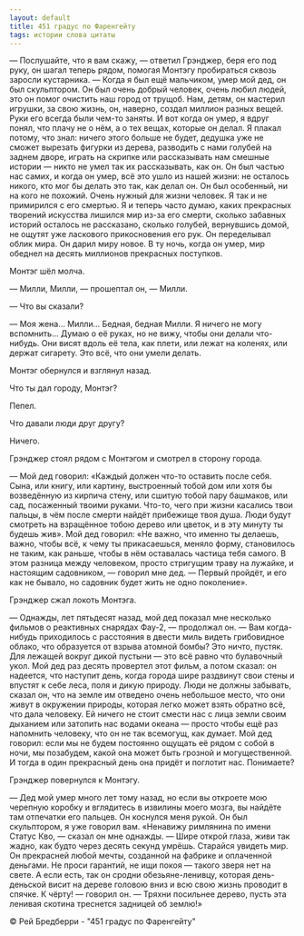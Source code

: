 ```yaml
---
layout: default
title: 451 градус по Фаренгейту
tags: истории слова цитаты
---
```

— Послушайте, что я вам скажу, — ответил Грэнджер, беря его под руку, он шагал теперь рядом, помогая Монтэгу пробираться сквозь заросли кустарника. — Когда я был ещё мальчиком, умер мой дед, он был скульптором. Он был очень добрый человек, очень любил людей, это он помог очистить наш город от трущоб. Нам, детям, он мастерил игрушки, за свою жизнь, он, наверно, создал миллион разных вещей. Руки его всегда были чем-то заняты. И вот когда он умер, я вдруг понял, что плачу не о нём, а о тех вещах, которые он делал. Я плакал потому, что знал: ничего этого больше не будет, дедушка уже не сможет вырезать фигурки из дерева, разводить с нами голубей на заднем дворе, играть на скрипке или рассказывать нам смешные истории — никто не умел так их рассказывать, как он. Он был частью нас самих, и когда он умер, всё это ушло из нашей жизни: не осталось никого, кто мог бы делать это так, как делал он. Он был особенный, ни на кого не похожий. Очень нужный для жизни человек. Я так и не примирился с его смертью. Я и теперь часто думаю, каких прекрасных творений искусства лишился мир из-за его смерти, сколько забавных историй осталось не рассказано, сколько голубей, вернувшись домой, не ощутят уже ласкового прикосновения его рук. Он переделывал облик мира. Он дарил миру новое. В ту ночь, когда он умер, мир обеднел на десять миллионов прекрасных поступков.

Монтэг шёл молча.

— Милли, Милли, — прошептал он, — Милли.

— Что вы сказали?

— Моя жена… Милли… Бедная, бедная Милли. Я ничего не могу вспомнить… Думаю о её руках, но не вижу, чтобы они делали что-нибудь. Они висят вдоль её тела, как плети, или лежат на коленях, или держат сигарету. Это всё, что они умели делать.

Монтэг обернулся и взглянул назад.

Что ты дал городу, Монтэг?

Пепел.

Что давали люди друг другу?

Ничего.

Грэнджер стоял рядом с Монтэгом и смотрел в сторону города.

— Мой дед говорил: «Каждый должен что-то оставить после себя. Сына, или книгу, или картину, выстроенный тобой дом или хотя бы возведённую из кирпича стену, или сшитую тобой пару башмаков, или сад, посаженный твоими руками. Что-то, чего при жизни касались твои пальцы, в чём после смерти найдёт прибежище твоя душа. Люди будут смотреть на взращённое тобою дерево или цветок, и в эту минуту ты будешь жив». Мой дед говорил: «Не важно, что именно ты делаешь, важно, чтобы всё, к чему ты прикасаешься, меняло форму, становилось не таким, как раньше, чтобы в нём оставалась частица тебя самого. В этом разница между человеком, просто стригущим траву на лужайке, и настоящим садовником, — говорил мне дед. — Первый пройдёт, и его как не бывало, но садовник будет жить не одно поколение».

Грэнджер сжал локоть Монтэга.

— Однажды, лет пятьдесят назад, мой дед показал мне несколько фильмов о реактивных снарядах Фау-2, — продолжал он. — Вам когда-нибудь приходилось с расстояния в двести миль видеть грибовидное облако, что образуется от взрыва атомной бомбы? Это ничто, пустяк. Для лежащей вокруг дикой пустыни — это всё равно что булавочный укол. Мой дед раз десять провертел этот фильм, а потом сказал: он надеется, что наступит день, когда города шире раздвинут свои стены и впустят к себе леса, поля и дикую природу. Люди не должны забывать, сказал он, что на земле им отведено очень небольшое место, что они живут в окружении природы, которая легко может взять обратно всё, что дала человеку. Ей ничего не стоит смести нас с лица земли своим дыханием или затопить нас водами океана — просто чтобы ещё раз напомнить человеку, что он не так всемогущ, как думает. Мой дед говорил: если мы не будем постоянно ощущать её рядом с собой в ночи, мы позабудем, какой она может быть грозной и могущественной. И тогда в один прекрасный день она придёт и поглотит нас. Понимаете?

Грэнджер повернулся к Монтэгу.

— Дед мой умер много лет тому назад, но если вы откроете мою черепную коробку и вглядитесь в извилины моего мозга, вы найдёте там отпечатки его пальцев. Он коснулся меня рукой. Он был скульптором, я уже говорил вам. «Ненавижу римлянина по имени Статус Кво, — сказал он мне однажды. — Шире открой глаза, живи так жадно, как будто через десять секунд умрёшь. Старайся увидеть мир. Он прекрасней любой мечты, созданной на фабрике и оплаченной деньгами. Не проси гарантий, не ищи покоя — такого зверя нет на свете. А если есть, так он сродни обезьяне-ленивцу, которая день-деньской висит на дереве головою вниз и всю свою жизнь проводит в спячке. К чёрту! — говорил он. — Тряхни посильнее дерево, пусть эта ленивая скотина треснется задницей об землю!»

© Рей Бредберри - "451 градус по Фаренгейту"